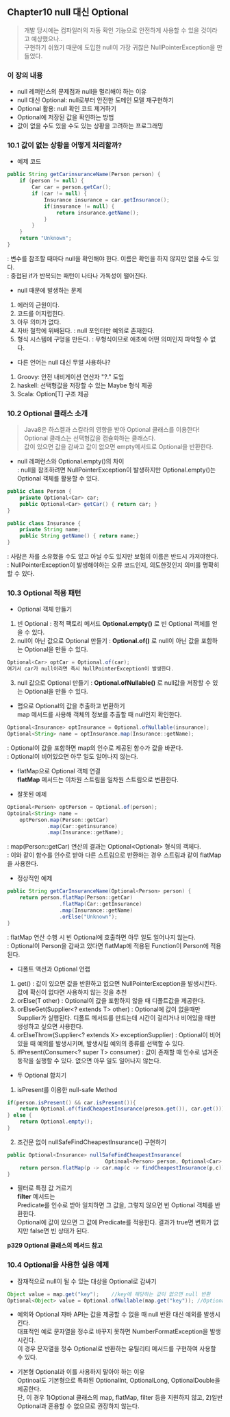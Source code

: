## Chapter10 null 대신 Optional
  
  
> 개발 당시에는 컴파일러의 자동 확인 기능으로 안전하게 사용할 수 있을 것이라고 예상했으나..  
> 구현하기 쉬웠기 때문에 도입한 null이 가장 귀찮은 NullPointerException을 만들었다.
  

### 이 장의 내용
- null 레퍼런스의 문제점과 null을 멀리해야 하는 이유
- null 대신 Optional: null로부터 안전한 도메인 모델 재구현하기
- Optional 활용: null 확인 코드 제거하기
- Optional에 저장된 값을 확인하는 방법
- 값이 없을 수도 있을 수도 있는 상황을 고려하는 프로그래밍
  
### 10.1 값이 없는 상황을 어떻게 처리할까?
* 예제 코드
~~~ java
public String getCarinsuranceName(Person person) {
    if (person != null) {
        Car car = person.getCar();
        if (car != null) {
            Insurance insurance = car.getInsurance();
            if(insurance != null) {
                return insurance.getName();
            }
        }
    }
    return "Unknown";
}
~~~
: 변수를 참조할 때마다 null을 확인해야 한다. 이름은 확인을 하지 않지만 없을 수도 있다.  
: 중첩된 if가 반복되는 패턴이 나타나 가독성이 떨어진다.
  
* null 때문에 발생하는 문제
1. 에러의 근원이다.
2. 코드를 어지럽힌다.
3. 아무 의미가 없다.
4. 자바 철학에 위배된다. : null 포인터만 예외로 존재한다.
5. 형식 시스템에 구멍을 만든다. : 무형식이므로 애초에 어떤 의미인지 파악할 수 없다.

* 다른 언어는 null 대신 무얼 사용하나?
1. Groovy: 안전 내비게이션 연산자 "?." 도입
2. haskell: 선택형값을 저장할 수 있는 Maybe 형식 제공
3. Scala: Option[T] 구조 제공
  
### 10.2 Optional 클래스 소개
> Java8은 하스켈과 스칼라의 영향을 받아 Optional<T> 클래스를 이용한다!  
> Optional 클래스는 선택형값을 캡슐화하는 클래스다.  
> 값이 있으면 값을 감싸고 값이 없으면 empty메서드로 Optional을 반환한다.
  
* null 레퍼런스와 Optional.empty()의 차이  
: null을 참조하려면 NullPointerException이 발생하지만 Optional.empty()는 Optional 객체를 활용할 수 있다.
  
~~~ java
public class Person {
    private Optional<Car> car;
    public Optional<Car> getCar() { return car; }
}
  
public class Insurance {
    private String name;
    public String getName() { return name;}
}
~~~
: 사람은 차를 소유했을 수도 있고 아닐 수도 있지만 보험의 이름은 반드시 가져야한다.  
: NullPointerException이 발생해야하는 오류 코드인지, 의도한것인지 의미를 명확히 할 수 있다.  
  
### 10.3 Optional 적용 패턴
* Optional 객체 만들기  
1. 빈 Optional
: 정적 팩토리 메서드 **Optional.empty()** 로 빈 Optional 객체를 얻을 수 있다.
2. null이 아닌 값으로 Optional 만들기
: **Optional.of()** 로 null이 아닌 값을 포함하는 Optional을 만들 수 있다.
~~~java
Optional<Car> optCar = Optional.of(car);
여기서 car가 null이라면 즉시 NullPointerException이 발생한다.
~~~
3. null 값으로 Optional 만들기
: **Optional.ofNullable()** 로 null값을 저장할 수 있는 Optional을 만들 수 있다.
  
* 맵으로 Optional의 값을 추출하고 변환하기  
map 메서드를 사용해 객체의 정보를 추출할 때 null인지 확인한다.
~~~ java
Optional<Insurance> optInsurance = Optional.ofNullable(insurance);
Optional<String> name = optInsurance.map(Insurance::getName);
~~~
: Optional이 값을 포함하면 map의 인수로 제공된 함수가 값을 바꾼다.  
: Optional이 비어있으면 아무 일도 일어나지 않는다.
  
* flatMap으로 Optional 객체 연결  
**flatMap** 메서드는 이차원 스트림을 일차원 스트림으로 변환한다.  
- 잘못된 예제
~~~ java
Optional<Person> optPerson = Optional.of(person);
Optoinal<String> name =
    optPerson.map(Person::getCar)
             .map(Car::getinsurance)
             .map(Insurance::getName);
~~~
: map(Person::getCar) 연산의 결과는 Optional<Optional<Car>> 형식의 객체다.  
: 이와 같이 함수를 인수로 받아 다른 스트림으로 반환하는 경우 스트림과 같이 flatMap을 사용한다.
  
- 정상적인 예제  
~~~ java
public String getCarInsuranceName(Optional<Person> person) {
    return person.flatMap(Person::getCar)
                 .flatMap(Car::getInsurance)
                 .map(Insurance::getName)
                 .orElse("Unknown");
}
~~~
: flatMap 연산 수행 시 빈 Optional에 호출하면 아무 일도 일어나지 않는다.  
: Optional이 Person을 감싸고 있다면 flatMap에 적용된 Function이 Person에 적용된다.
  
* 디폴트 액션과 Optional 언랩  
1. get()
: 값이 있으면 값을 반환하고 없으면 NullPointerException을 발생시킨다. 값에 확신이 없다면 사용하지 않는 것을 추천
2. orElse(T other)
: Optional이 값을 포함하지 않을 때 디폴트값을 제공한다.
3. orElseGet(Supplier<? extends T> other)
: Optional에 값이 없을때만 Supplier가 실행된다. 디폴트 메서드를 만드는데 시간이 걸리거나 비어있을 때만 생성하고 싶으면 사용한다.
4. orElseThrow(Supplier<? extends X> exceptionSupplier)
: Optional이 비어있을 때 예외를 발생시키며, 발생시킬 예외의 종류를 선택할 수 있다.
5. ifPresent(Consumer<? super T> consumer)
: 값이 존재할 때 인수로 넘겨준 동작을 실행할 수 있다. 없으면 아무 일도 일어나지 않는다.
  
* 두 Optional 합치기  
1. isPresent를 이용한 null-safe Method  
~~~ java
if(person.isPresent() && car.isPresent()){
    return Optional.of(findCheapestInsurance(preson.get()), car.get()));
} else {
    return Optional.empty();
}
~~~
  
2. 조건문 없이 nullSafeFindCheapestInsurance() 구현하기  
~~~ java
public Optional<Insurance> nullSafeFindCheapestInsurance(
                                Optinoal<Person> person, Optional<Car> car) {
    return person.flatMap(p -> car.map(c -> findCheapestInsurance(p,c)));
}
~~~
  
* 필터로 특정 값 거르기  
**filter** 메서드는  
Predicate를 인수로 받아 일치하면 그 값을, 그렇지 않으면 빈 Optional 객체를 반환한다.  
Optional에 값이 있으면 그 값에 Predicate를 적용한다. 결과가 true면 변화가 없지만 false면 빈 상태가 된다.
  
**p329 Optional 클래스의 메서드 참고**   
  
### 10.4 Optional을 사용한 실용 예제
* 잠재적으로 null이 될 수 있는 대상을 Optional로 감싸기  
~~~ java
Object value = map.get("key");    //key에 해당하는 값이 없으면 null 반환  
Optional<Object> value = Optional.ofNullable(map.get("key")); //Optional 객체로 감싸기
~~~
  
* 예외와 Optional
자바 API는 값을 제공할 수 없을 때 null 반환 대신 예외를 발생시킨다.  
대표적인 예로 문자열을 정수로 바꾸지 못하면 NumberFormatException을 발생시킨다.  
이 경우 문자열을 정수 Optional로 반환하는 유틸리티 메서드를 구현하여 사용할 수 있다.  
  
* 기본형 Optional과 이를 사용하지 말아야 하는 이유  
Optinoal도 기본형으로 특화된 OptionalInt, OptionalLong, OptionalDouble을 제공한다.  
단, 이 경우 1)Optional 클래스의 map, flatMap, filter 등을 지원하지 않고, 2)일반 Optional과 혼용할 수 없으므로 권장하지 않는다.
